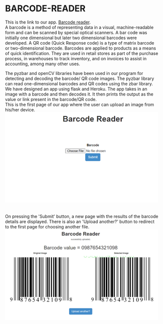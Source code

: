 # BARCODE-READER

This is the link to our app. [Barcode reader](https://barcode-reader-opencv.herokuapp.com/). <br>
A barcode is a method of representing data in a visual, machine-readable form and can be scanned by special optical scanners. A bar code was initially one dimensional but later two dimensional barcodes were developed. A QR code (Quick Response code) is a type of matrix barcode or two-dimensional barcode. Barcodes are applied to products as a means of quick identification. They are used in retail stores as part of the purchase process, in warehouses to track inventory, and on invoices to assist in accounting, among many other uses.

The pyzbar and openCV libraries have been used in our program for detecting and decoding the barcode/ QR code images. The pyzbar library can read one-dimensional barcodes and QR codes using the zbar library. We have designed an app using flask and Heroku. The app takes in an image with a barcode and then decodes it. It then prints the output as the value or link present in the barcode/QR code.<br>
This is the first page of our app where the user can upload an image from his/her device.<br>
<img src="res2.PNG" width="500"/> 
<br><br><br>
On pressing the 'Submit' button, a new page with the results of the barcode details are displayed. There is also an 'Upload another?' button to redirect to the first page for choosing another file.
<br>
<img src="res1.PNG" width="500"/> 


